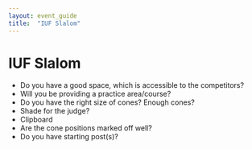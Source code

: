 ```yaml
---
layout: event_guide
title:  "IUF Slalom"
---
```


# IUF Slalom

* Do you have a good space, which is accessible to the competitors?
* Will you be providing a practice area/course?
* Do you have the right size of cones? Enough cones?
* Shade for the judge?
* Clipboard
* Are the cone positions marked off well?
* Do you have starting post(s)?
